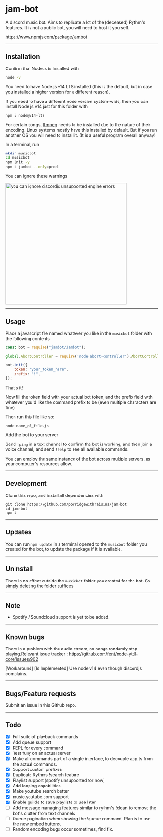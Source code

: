 # jam-bot

A discord music bot. Aims to replicate a lot of the (deceased) Rythm's features. It is not a public bot, you will need to host it yourself.

https://www.npmjs.com/package/jambot

<hr>

## Installation

Confirm that Node.js is installed with
```bash
node -v
```

You need to have Node.js v14 LTS installed (this is the default, but in case you installed a higher version for a different reason).

If you need to have a different node version system-wide, then you can install Node.js v14 just for this folder with
```bash
npm i node@v14-lts
```

For certain songs, [ffmpeg](https://www.ffmpeg.org/) needs to be installed due to the nature of their encoding. Linux systems mostly have this installed by default. But if you run another OS you will need to install it. (It is a useful program overall anyway)

In a terminal, run
```bash
mkdir musicbot
cd musicbot
npm init -y
npm i jambot --only=prod
```
You can ignore these warnings

<img src = "https://i.imgur.com/hHwdTHn.png" width = 400 alt = "you can ignore discordjs unsupported engine errors">

<hr>

## Usage

Place a javascript file named whatever you like in the `musicbot` folder with the following contents
```js
const bot = require("jambot/Jambot");

global.AbortController = require('node-abort-controller').AbortController;

bot.init({
    token: "your_token_here",
    prefix: "!",
});
```
That's it!

Now fill the token field with your actual bot token, and the prefix field with whatever you'd like the command prefix to be (even multiple characters are fine)


Then run this file like so:
```
node name_of_file.js
```
Add the bot to your server

Send `!ping` in a text channel to confirm the bot is working, and then join a voice channel, and send `!help` to see all available commands. 

You can employ the same instance of the bot across multiple servers, as your computer's resources allow.

<hr>

## Development
Clone this repo, and install all dependencies with
```
git clone https://github.com/porridgewithraisins/jam-bot
cd jam-bot
npm i
```

<hr>

## Updates

You can run `npm update` in a terminal opened to the `musicbot` folder you created for the bot, to update the package if it is available.

<hr>

## Uninstall

There is no effect outside the `musicbot` folder you created for the bot. So simply deleting the folder suffices.

<hr>

## Note

- Spotify / Soundcloud support is yet to be added.

<hr>

## Known bugs

There is a problem with the audio stream, so songs randomly stop playing.Relevant issue tracker : https://github.com/fent/node-ytdl-core/issues/902

[Workaround] [Is Implemented] Use node v14 even though discordjs complains.

    
<hr>

## Bugs/Feature requests

Submit an issue in this Github repo.

<hr>

## Todo

-   [x] Full suite of playback commands
-   [x] Add queue support
-   [x] REPL for every command
-   [x] Test fully on an actual server
-   [x] Make all commands part of a single interface, to decouple app.ts from the actual commands.
-   [x] Support custom prefixes
-   [x] Duplicate Rythms !search feature
-   [x] Playlist support (spotify unsupported for now)
-   [x] Add looping capabilities
-   [x] Make youtube search better
-   [x] music.youtube.com support
-   [x] Enable guilds to save playlists to use later
-   [ ] Add message managing features similar to rythm's !clean to remove the bot's clutter from text channels
-   [ ] Queue pagination when showing the !queue command. Plan is to use the new embed buttons.
-   [ ] Random encoding bugs occur sometimes, find fix.